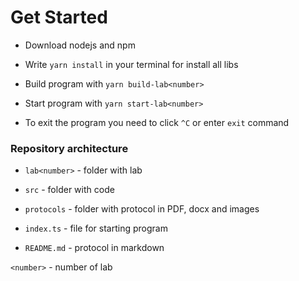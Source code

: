 # Get Started

* Download nodejs and npm

* Write `yarn install` in your terminal for install all libs

* Build program with `yarn build-lab<number>`

* Start program with `yarn start-lab<number>`

* To exit the program you need to click `^C` or enter `exit` command

### Repository architecture

* `lab<number>` - folder with lab

* `src` - folder with code

* `protocols` - folder with protocol in PDF, docx and images

* `index.ts` - file for starting program

* `README.md` - protocol in markdown

`<number>` - number of lab
